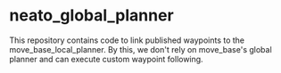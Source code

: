 # neato_global_planner
This repository contains code to link published waypoints to the move_base_local_planner. By this, we don't rely on move_base's global planner and can execute custom waypoint following.
